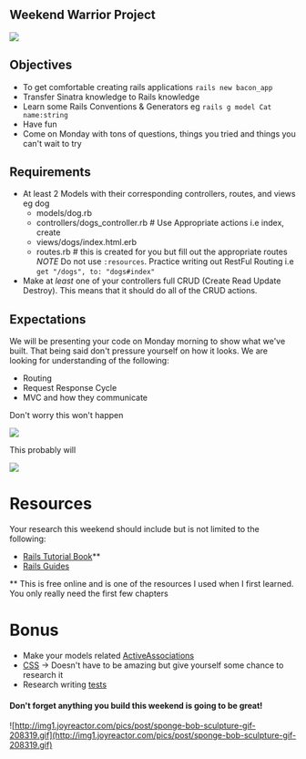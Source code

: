 ## Weekend Warrior Project


![](https://media.giphy.com/media/3ofSBlNs8H5EogxEkg/giphy.gif)

## Objectives

  * To get comfortable creating rails applications `rails new bacon_app`
  * Transfer Sinatra knowledge to Rails knowledge
  * Learn some Rails Conventions & Generators eg  `rails g model Cat name:string`
  * Have fun 
  * Come on Monday with tons of questions, things you tried and things you can't wait to try

## Requirements
  * At least 2 Models with their corresponding controllers, routes, and views eg dog
    * models/dog.rb
    * controllers/dogs_controller.rb # Use Appropriate actions i.e index, create 
    * views/dogs/index.html.erb 
    * routes.rb # this is created for you but fill out the appropriate routes 
      *NOTE*  Do not use `:resources`. Practice writing out RestFul Routing i.e `get "/dogs", to: "dogs#index"`
  * Make at *least* one of your controllers full CRUD (Create Read Update Destroy). This means that it should do all of the CRUD actions. 

## Expectations

We will be presenting your code on Monday morning to show what we've built. That being said don't pressure yourself on how it looks. We are looking for understanding of the following:
  * Routing
  * Request Response Cycle 
  * MVC and how they communicate


Don't worry this won't happen 

![](https://media.giphy.com/media/nrXif9YExO9EI/giphy.gif)

This probably will

![](https://media.giphy.com/media/3ofSBhofmNP8z9VU0U/giphy.gif)

# Resources 
 Your research this weekend should include but is not limited to the following: 
 
  * [Rails Tutorial Book](https://www.railstutorial.org/book)**
  * [Rails Guides](http://guides.rubyonrails.org/)

** This is free online and is one of the resources I used when I first learned. You only really need the first few chapters

# Bonus

* Make your models related [ActiveAssociations](http://guides.rubyonrails.org/association_basics.html)
* [CSS](https://www.w3schools.com/css/) -> Doesn't have to be amazing but give yourself some chance to research it 
* Research writing [tests](http://rspec.info/)







#### Don't forget anything you build this weekend is going to be great! 

![http://img1.joyreactor.com/pics/post/sponge-bob-sculpture-gif-208319.gif](http://img1.joyreactor.com/pics/post/sponge-bob-sculpture-gif-208319.gif)
